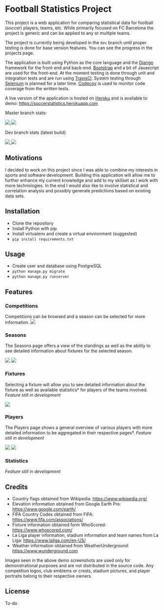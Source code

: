 # Football Statistics Project
This project is a web application for comparing statistical data for football (soccer) players, teams, etc.
While primarily focused on FC Barcelona the project is generic and can be applied to any or multiple teams.

The project is currently being developed in the `dev` branch until proper testing is done for base version features. You can see the progress in the projects page.

The application is built using Python as the core language and the [Django](https://www.djangoproject.com/) framework for the front-end and back-end. [Bootstrap](https://getbootstrap.com/) and a bit of Javascript are used for the front-end. At the moment testing is done through unit and integration tests and are run using [TravisCI](https://travis-ci.org/). System testing through [Selenium](https://www.seleniumhq.org/) is planned for a later time. [Codecov](https://codecov.io/) is used to monitor code coverage from the written tests.

A live version of the application is hosted on [Heroku](https://www.heroku.com/) and is available to demo:
https://soccerstatistics.herokuapp.com

Master branch stats:

<a href="https://travis-ci.org/santoyoalfredo/barca">
  <img src="https://travis-ci.org/santoyoalfredo/barca.svg?branch=master">
</a>
<a href="https://codecov.io/gh/santoyoalfredo/barca">
  <img src="https://codecov.io/gh/santoyoalfredo/barca/branch/master/graph/badge.svg">
</a>

Dev branch stats (latest build):

<a href="https://travis-ci.org/santoyoalfredo/barca">
  <img src="https://travis-ci.org/santoyoalfredo/barca.svg?branch=dev">
</a>
<a href="https://codecov.io/gh/santoyoalfredo/barca">
  <img src="https://codecov.io/gh/santoyoalfredo/barca/branch/dev/graph/badge.svg">
</a>

## Motivations
I decided to work on this project since I was able to combine my interests in sports and software development. Building this application will allow me to further enhance my current knowledge and add to my skillset as I work with more technologies. In the end I would also like to involve statistical and correlation analysis and possibly generate predictions based on existing data sets.

## Installation
- Clone the repository
- Install Python with pip
- Install virtualenv and create a virtual environment (suggested)
- `pip install requirements.txt`

## Usage
- Create user and database using PostgreSQL
- `python manage.py migrate`
- `python manage.py runserver`

## Features
### Competitions
Competitions can be browsed and a season can be selected for more information.
<img src="https://i.imgur.com/by3Uig0.jpg">

### Seasons
The Seasons page offers a view of the standings as well as the ability to see detailed information about fixtures for the selected season.

<img src="https://i.imgur.com/erE8TLS.jpg">
<img src="https://i.imgur.com/9eyuEhx.jpg">

### Fixtures
Selecting a fixture will allow you to see detailed information about the fixture as well as available statistics* for players of the teams involved.
_Feature still in development_

<img src="https://i.imgur.com/POUghHU.jpg">

### Players
The Players page shows a general overview of various players with more detailed information to be aggregated in their respective pages*.
_Feature still in development_

<img src="https://i.imgur.com/e3iwJWI.jpg">
<img src="https://i.imgur.com/488gIzH.jpg">

### Statistics
_Feature still in development_

## Credits
- Country flags obtained from Wikipedia: https://www.wikipedia.org/
- Elevation information obtained from Google Earth Pro: https://www.google.com/earth/
- FIFA Country Codes obtained from FIFA: https://www.fifa.com/associations/
- Fixture information obtained form WhoScored: https://www.whoscored.com/
- La Liga player information, stadium information and team names from La Liga: https://www.laliga.com/en-US/
- Weather information obtained from WeatherUnderground: https://www.wunderground.com

Images seen in the above demo screenshots are used only for demonstrational purposes and are not distributed in the source code. Any competition logos, club emblems or crests, stadium pictures, and player portraits belong to their respective owners.

## License
To-do
